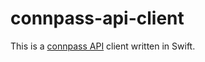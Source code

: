 # connpass-api-client
This is a [connpass API](http://connpass.com/about/api/) client written in Swift.

